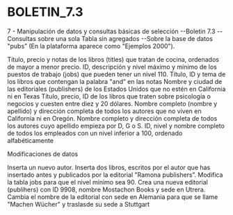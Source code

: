 # BOLETIN_7.3
 7 - Manipulación de datos y consultas básicas de selección --Boletin 7.3  --Consultas sobre una sola Tabla sin agregados --Sobre la base de datos "pubs” (En la plataforma aparece como "Ejemplos 2000").

Título, precio y notas de los libros (titles) que tratan de cocina, ordenados de mayor a menor precio.
ID, descripción y nivel máximo y mínimo de los puestos de trabajo (jobs) que pueden tener un nivel 110.
Título, ID y tema de los libros que contengan la palabra "and” en las notas
Nombre y ciudad de las editoriales (publishers) de los Estados Unidos que no estén en California ni en Texas
Título, precio, ID de los libros que traten sobre psicología o negocios y cuesten entre diez y 20 dólares.
Nombre completo (nombre y apellido) y dirección completa de todos los autores que no viven en California ni en Oregón.
Nombre completo y dirección completa de todos los autores cuyo apellido empieza por D, G o S.
ID, nivel y nombre completo de todos los empleados con un nivel inferior a 100, ordenado alfabéticamente

Modificaciones de datos

Inserta un nuevo autor.
Inserta dos libros, escritos por el autor que has insertado antes y publicados por la editorial "Ramona publishers”.
Modifica la tabla jobs para que el nivel mínimo sea 90.
Crea una nueva editorial (publihers) con ID 9908, nombre Mostachon Books y sede en Utrera.
Cambia el nombre de la editorial con sede en Alemania para que se llame "Machen Wücher" y traslasde su sede a Stuttgart
